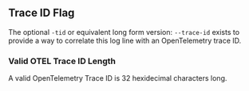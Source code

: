## Trace ID Flag

The optional `-tid` or equivalent long form version: `--trace-id` exists to provide a way to correlate this log line with an OpenTelemetry trace ID.

### Valid OTEL Trace ID Length

A valid OpenTelemetry Trace ID is 32 hexidecimal characters long.